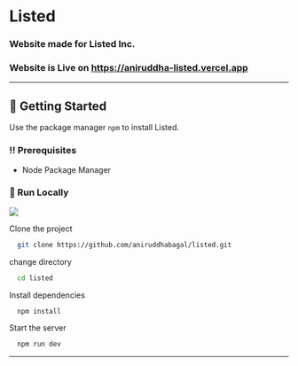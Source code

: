 # Listed
### Website made for Listed Inc.
### Website is Live on https://aniruddha-listed.vercel.app
<hr />

## :toolbox: Getting Started

Use the package manager `npm` to install Listed.


### :bangbang: Prerequisites
 - Node Package Manager

### :running: Run Locally

![](https://img.shields.io/badge/GIT-E44C30?style=for-the-badge&logo=git&logoColor=white)

Clone the project

```bash
  git clone https://github.com/aniruddhabagal/listed.git
```

change directory

```bash
  cd listed
```

Install dependencies

```bash
  npm install
```

Start the server

```bash
  npm run dev
```

<hr />


